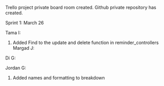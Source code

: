 Trello project private board room created.
Github private repository has created.

Sprint 1: March 26

Tama I:
1. Added Find to the update and delete function in reminder_controllers
Margad J:

Di G:

Jordan G:
1. Added names and formatting to breakdown
